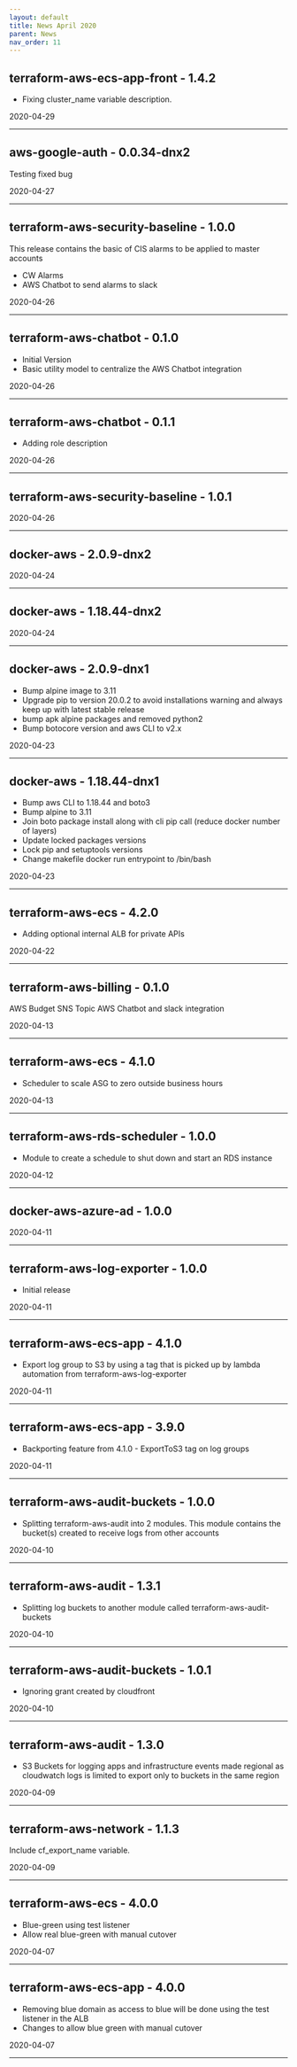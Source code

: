 ```yaml
---
layout: default
title: News April 2020
parent: News
nav_order: 11
---
```




## terraform-aws-ecs-app-front - 1.4.2
- Fixing cluster_name variable description. 

2020-04-29

---


## aws-google-auth - 0.0.34-dnx2
Testing fixed bug

2020-04-27

---


## terraform-aws-security-baseline - 1.0.0
This release contains the basic of CIS alarms to be applied to master accounts 
- CW Alarms 
- AWS Chatbot to send alarms to slack

2020-04-26

---


## terraform-aws-chatbot - 0.1.0
- Initial Version
- Basic utility model to centralize the AWS Chatbot integration

2020-04-26

---


## terraform-aws-chatbot - 0.1.1
- Adding role description

2020-04-26

---


## terraform-aws-security-baseline - 1.0.1


2020-04-26

---


## docker-aws - 2.0.9-dnx2


2020-04-24

---


## docker-aws - 1.18.44-dnx2


2020-04-24

---


## docker-aws - 2.0.9-dnx1
- Bump alpine image to 3.11
- Upgrade pip to version 20.0.2 to avoid installations warning and always keep up with latest stable release
- bump apk alpine packages and removed python2
- Bump botocore version and  aws CLI to v2.x

2020-04-23

---


## docker-aws - 1.18.44-dnx1
- Bump aws CLI to 1.18.44 and boto3
- Bump alpine to 3.11
- Join boto package install along with cli pip call (reduce docker number of layers)
- Update locked packages versions
- Lock pip and setuptools versions
- Change makefile docker run entrypoint to /bin/bash

2020-04-23

---


## terraform-aws-ecs - 4.2.0
- Adding optional internal ALB for private APIs

2020-04-22

---


## terraform-aws-billing - 0.1.0
AWS Budget
SNS Topic
AWS Chatbot and slack integration 

2020-04-13

---


## terraform-aws-ecs - 4.1.0
- Scheduler to scale ASG to zero outside business hours

2020-04-13

---


## terraform-aws-rds-scheduler - 1.0.0
- Module to create a schedule to shut down and start an RDS instance

2020-04-12

---


## docker-aws-azure-ad - 1.0.0


2020-04-11

---


## terraform-aws-log-exporter - 1.0.0
- Initial release

2020-04-11

---


## terraform-aws-ecs-app - 4.1.0
- Export log group to S3 by using a tag that is picked up by lambda automation from terraform-aws-log-exporter

2020-04-11

---


## terraform-aws-ecs-app - 3.9.0
- Backporting feature from 4.1.0 - ExportToS3 tag on log groups

2020-04-11

---


## terraform-aws-audit-buckets - 1.0.0
- Splitting terraform-aws-audit into 2 modules. This module contains the bucket(s) created to receive logs from other accounts

2020-04-10

---


## terraform-aws-audit - 1.3.1
- Splitting log buckets to another module called terraform-aws-audit-buckets

2020-04-10

---


## terraform-aws-audit-buckets - 1.0.1
- Ignoring grant created by cloudfront

2020-04-10

---


## terraform-aws-audit - 1.3.0
- S3 Buckets for logging apps and infrastructure events made regional as cloudwatch logs is limited to export only to buckets in the same region

2020-04-09

---


## terraform-aws-network - 1.1.3
Include cf_export_name variable.

2020-04-09

---


## terraform-aws-ecs - 4.0.0
- Blue-green using test listener 
- Allow real blue-green with manual cutover

2020-04-07

---


## terraform-aws-ecs-app - 4.0.0
- Removing blue domain as access to blue will be done using the test listener in the ALB
- Changes to allow blue green with manual cutover

2020-04-07

---

